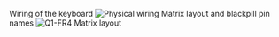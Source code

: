Wiring of the keyboard
![Physical wiring](https://i.imgur.com/7DqGNIa.jpeg)
Matrix layout and blackpill pin names
![Q1-FR4 Matrix layout](https://i.imgur.com/YoVCM7p.jpeg)
